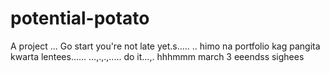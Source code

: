 # potential-potato
A project
...
Go start you're not late yet.s.....
..
himo na portfolio kag pangita kwarta lentees......
...,.,.,.....
do it...,.
 hhhmmm march 3 eeendss
 sighees
<!-- I will start today freelancing and VA help meqq..

help me help me helpppp..

mashed potato
heyy

hello. s.
